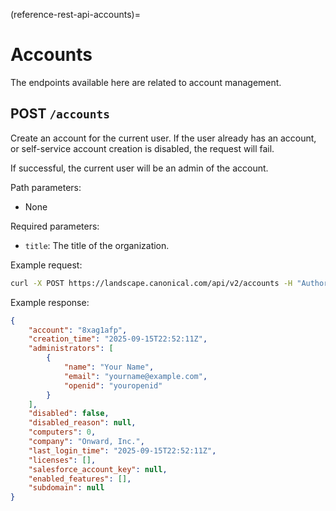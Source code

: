 (reference-rest-api-accounts)=

# Accounts

The endpoints available here are related to account management.

## POST `/accounts`

Create an account for the current user. If the user already has an account, or self-service account creation is disabled, the request will fail.

If successful, the current user will be an admin of the account.

Path parameters:

- None

Required parameters:

- `title`: The title of the organization.

Example request:

```bash
curl -X POST https://landscape.canonical.com/api/v2/accounts -H "Authorization: Bearer $JWT" -d '{"title": "Onward, Inc."}'
```

Example response:

```json
{
    "account": "8xag1afp",
    "creation_time": "2025-09-15T22:52:11Z",
    "administrators": [
        {
            "name": "Your Name",
            "email": "yourname@example.com",
            "openid": "youropenid"
        }
    ],
    "disabled": false,
    "disabled_reason": null,
    "computers": 0,
    "company": "Onward, Inc.",
    "last_login_time": "2025-09-15T22:52:11Z",
    "licenses": [],
    "salesforce_account_key": null,
    "enabled_features": [],
    "subdomain": null
}
```
